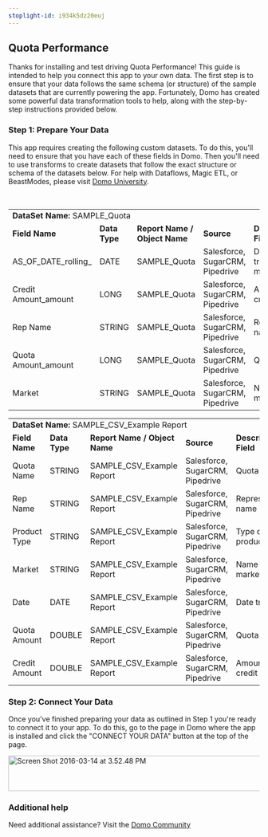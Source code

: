 ```yaml
---
stoplight-id: i934k5dz20euj
---
```


<div class="col-md-12 content-panel">
                <h2>Quota Performance</h2>
                <p></p><p>Thanks for installing and test driving <span id="title">Quota Performance</span>! This guide is intended to help you connect this app to your own data. The first step is to ensure that your data follows the same schema (or structure) of the sample datasets that are currently powering the app. Fortunately, Domo has created some powerful data transformation tools to help, along with the step-by-step instructions provided below.</p><div class="doc-row" id="Step%201:%20Identify%20Required%20Data%20Fields"><h3 class="doc-row-title">Step 1: Prepare Your Data</h3><div class="small-pad-bottom"><p>This app requires creating the following custom datasets. To do this, you'll need to ensure that you have each of these fields in Domo. Then you'll need to use transforms to create datasets that follow the exact structure or schema of the datasets below. For help with Dataflows, Magic ETL, or BeastModes, please visit <a href="https://university.domo.com/" target="_blank">Domo University</a>.</p></div>
                <br>
                <div id="custom-data-container"><table id="SAMPLE_Quota"><tbody><tr><td colspan="6"><strong>DataSet Name:</strong> <span class="value">SAMPLE_Quota</span></td></tr><!--tr>    <td colspan="6"></td></tr--><tr><td><strong>Field Name</strong></td><td><strong>Data Type</strong></td><td><strong>Report Name / Object Name</strong></td><td><strong>Source </strong></td><td colspan="2"><strong>Description of Field</strong></td></tr><tr><td>AS_OF_DATE_rolling_</td><td>DATE</td><td>SAMPLE_Quota</td><td>Salesforce, SugarCRM, Pipedrive</td><td colspan="2">Date of tracked metrics</td></tr><tr><td>Credit Amount_amount</td><td>LONG</td><td>SAMPLE_Quota</td><td>Salesforce, SugarCRM, Pipedrive</td><td colspan="2">Amount of credit</td></tr><tr><td>Rep Name</td><td>STRING</td><td>SAMPLE_Quota</td><td>Salesforce, SugarCRM, Pipedrive</td><td colspan="2">Representative name</td></tr><tr><td>Quota Amount_amount</td><td>LONG</td><td>SAMPLE_Quota</td><td>Salesforce, SugarCRM, Pipedrive</td><td colspan="2">Quota Amount</td></tr><tr><td>Market</td><td>STRING</td><td>SAMPLE_Quota</td><td>Salesforce, SugarCRM, Pipedrive</td><td colspan="2">Name of market</td></tr></tbody></table><table id="SAMPLE_CSV_Example-Report"><tbody><tr><td colspan="6"><strong>DataSet Name:</strong> <span class="value">SAMPLE_CSV_Example Report</span></td></tr><!--tr>    <td colspan="6"></td></tr--><tr><td><strong>Field Name</strong></td><td><strong>Data Type</strong></td><td><strong>Report Name / Object Name</strong></td><td><strong>Source </strong></td><td colspan="2"><strong>Description of Field</strong></td></tr><tr><td>Quota Name</td><td>STRING</td><td>SAMPLE_CSV_Example Report</td><td>Salesforce, SugarCRM, Pipedrive</td><td colspan="2">Quota name</td></tr><tr><td>Rep Name</td><td>STRING</td><td>SAMPLE_CSV_Example Report</td><td>Salesforce, SugarCRM, Pipedrive</td><td colspan="2">Representative name</td></tr><tr><td>Product Type</td><td>STRING</td><td>SAMPLE_CSV_Example Report</td><td>Salesforce, SugarCRM, Pipedrive</td><td colspan="2">Type of product</td></tr><tr><td>Market</td><td>STRING</td><td>SAMPLE_CSV_Example Report</td><td>Salesforce, SugarCRM, Pipedrive</td><td colspan="2">Name of market</td></tr><tr><td>Date</td><td>DATE</td><td>SAMPLE_CSV_Example Report</td><td>Salesforce, SugarCRM, Pipedrive</td><td colspan="2">Date tracked</td></tr><tr><td>Quota Amount</td><td>DOUBLE</td><td>SAMPLE_CSV_Example Report</td><td>Salesforce, SugarCRM, Pipedrive</td><td colspan="2">Quota amount</td></tr><tr><td>Credit Amount</td><td>DOUBLE</td><td>SAMPLE_CSV_Example Report</td><td>Salesforce, SugarCRM, Pipedrive</td><td colspan="2">Amount of credit</td></tr></tbody></table><div class="doc-row medium-pad-top">
                <h3 class="doc-row-title">Step 2: Connect Your Data</h3>
                <div class="small-pad-bottom">
                    <p>Once you've finished preparing your data as outlined in Step 1 you're ready to connect it to your app. To do this, go to the page in Domo where the app is installed and click the "CONNECT YOUR DATA" button at the top of the page.</p>
                    <p class="small-pad">
                    <img class="alignnone size-full wp-image-1207" src="https://s3.amazonaws.com/development.domo.com/wp-content/uploads/2016/03/14155707/Screen-Shot-2016-03-14-at-3.52.48-PM1.png" alt="Screen Shot 2016-03-14 at 3.52.48 PM" width="1158" height="71">
                    </p>
                    <div id="ooyalaplayer-IyYTc1MjE61NwLdtrxXvZuhH-dSGbWnR" class="ooyalaplayer"></div>
                    <script>
                        OO.ready(function() {
                            OO.Player.create("ooyalaplayer-IyYTc1MjE61NwLdtrxXvZuhH-dSGbWnR", "IyYTc1MjE61NwLdtrxXvZuhH-dSGbWnR", {
                                height: 380
                            });
                        });
                    </script>
                </div>
                <h3 class="doc-row-title">Additional help</h3>
                <div class="small-pad-bottom">
                    <p>Need additional assistance? Visit the <a href="https://dojo.domo.com">Domo Community</a></p>
                </div>
            </div></div></div><p></p>            </div>
